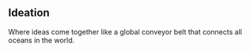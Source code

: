## Ideation
Where ideas come together like a global conveyor belt that connects all oceans in the world.